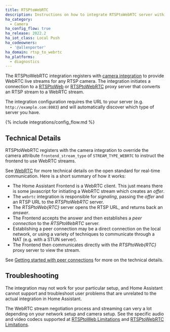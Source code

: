```yaml
---
title: RTSPtoWebRTC
description: Instructions on how to integrate RTSPtoWebRTC server within Home Assistant.
ha_category:
  - Camera
ha_config_flow: true
ha_release: 2022.2
ha_iot_class: Local Push
ha_codeowners:
  - '@allenporter'
ha_domain: rtsp_to_webrtc
ha_platforms:
  - diagnostics
---
```


The RTSPtoWebRTC integration registers with [camera integration](/integration/camera) to provide WebRTC live streams for any RTSP camera. The integration initiates a connection to a [RTSPtoWeb](https://github.com/deepch/RTSPtoWeb) or [RTSPtoWebRTC](https://github.com/deepch/RTSPtoWebRTC) proxy server that converts an RTSP stream to a WebRTC stream.

The integration configuration requires the URL to your server (e.g. `http://example.com:8083`) and will automatically discover which type of server you have.

{% include integrations/config_flow.md %}

## Technical Details

RTSPtoWebRTC registers with the camera integration to override the camera attribute `frontend_stream_type` of `STREAM_TYPE_WEBRTC` to instruct the frontend to use WebRTC streams.

<!-- Note: This documentation will be updated as support for other integrations is added, or if it is integrated directly into camera in future PRs. -->

See [WebRTC](https://webrtc.org/) for more technical details on the open standard for real-time communication. Here is a short summary of how it works:

- The Home Assistant Frontend is a WebRTC client. This just means there is some javascript for initiating a WebRTC stream which creates an *offer*.
- The `webrtc` integration is responsible for *signaling*, passing the *offer* and an RTSP URL to the *RTSPtoWebRTC* server.
- The *RTSPtoWeb{RTC}* server opens the RTSP URL, and returns back an *answer*.
- The Frontend accepts the answer and then establishes a *peer connection* to the *RTSPtoWebRTC* server.
- Establishing a peer connection may be a direct connection on the local network, or using a variety of techniques to communicate through a NAT (e.g. with a STUN server).
- The Frontend then communicates directly with the *RTSPtoWeb{RTC}* proxy server to view the stream.

See [Getting started with peer connections](https://webrtc.org/getting-started/peer-connections) for more on the technical details.

## Troubleshooting

The integration may not work for your particular setup, and Home Assistant cannot support and troubleshoot user problems that are unrelated to the actual integration in Home Assistant.

The WebRTC stream negotiation process and streaming can very a lot depending on your network setup and camera setup. See the specific audio and video codecs supported at [RTSPtoWeb Limitations](https://github.com/deepch/RTSPtoWeb#limitations) and [RTSPtoWebRTC Limitations](https://github.com/deepch/RTSPtoWebRTC#limitations).
